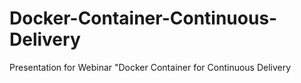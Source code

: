 Docker-Container-Continuous-Delivery
====================================

Presentation for Webinar "Docker Container for Continuous Delivery
